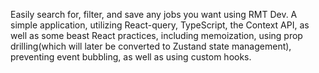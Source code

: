 Easily search for, filter, and save any jobs you want using RMT Dev. A simple application, utilizing React-query, TypeScript, the Context API, as well as some beast React practices, including memoization, using prop drilling(which will later be converted to Zustand state management), preventing event bubbling, as well as using custom hooks.


